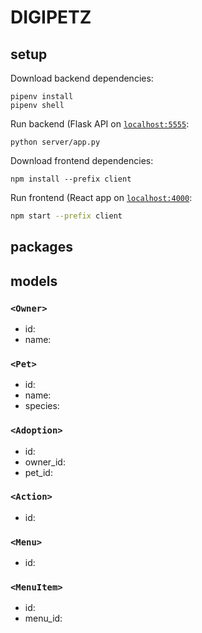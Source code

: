 # DIGIPETZ

## setup
Download backend dependencies:
```console
pipenv install
pipenv shell
```
Run backend (Flask API on [`localhost:5555`](http://localhost:5555):
```console
python server/app.py
```

Download frontend dependencies:
```console
npm install --prefix client
```
Run frontend (React app on [`localhost:4000`](http://localhost:4000):
```sh
npm start --prefix client
```

## packages


## models

### `<Owner>`
- id:
- name:

### `<Pet>`
- id:
- name:
- species:

### `<Adoption>`
- id:
- owner_id:
- pet_id:

### `<Action>`
- id:

### `<Menu>`
- id:

### `<MenuItem>`
- id:
- menu_id:

